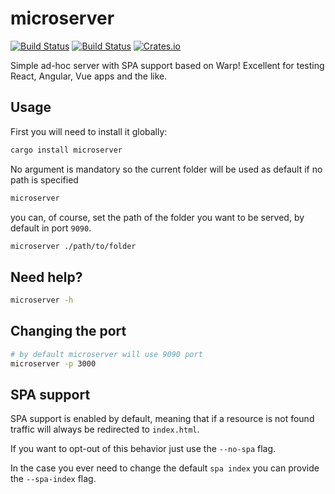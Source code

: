 # microserver

[![Build Status](https://travis-ci.org/robertohuertasm/microserver.svg?branch=master)](https://travis-ci.org/robertohuertasm/microserver) [![Build Status](https://dev.azure.com/robertohuertasm/github-oss/_apis/build/status/robertohuertasm.microserver)](https://dev.azure.com/robertohuertasm/github-oss/_build/latest?definitionId=2)
[![Crates.io](https://img.shields.io/crates/v/microserver.svg)](https://crates.io/crates/microserver)

Simple ad-hoc server with SPA support based on Warp! Excellent for testing React, Angular, Vue apps and the like.

## Usage

First you will need to install it globally:

```sh
cargo install microserver
```

No argument is mandatory so the current folder will be used as default if no path is specified

```sh
microserver
```

you can, of course, set the path of the folder you want to be served, by default in port `9090`.

```sh
microserver ./path/to/folder
```

## Need help?

```sh
microserver -h
```

## Changing the port

```sh
# by default microserver will use 9090 port
microserver -p 3000
```

## SPA support

SPA support is enabled by default, meaning that if a resource is not found traffic will always be redirected to `index.html`.

If you want to opt-out of this behavior just use the `--no-spa` flag.

In the case you ever need to change the default `spa index` you can provide the `--spa-index` flag.
